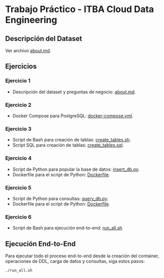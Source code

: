# Trabajo Práctico - ITBA Cloud Data Engineering

## Descripción del Dataset
Ver archivo [about.md](about.md).

## Ejercicios

### Ejercicio 1
- Descripción del dataset y preguntas de negocio: [about.md](about.md).

### Ejercicio 2
- Docker Compose para PostgreSQL: [docker-compose.yml](docker-compose.yml).

### Ejercicio 3
- Script de Bash para creación de tablas: [create_tables.sh](create_tables.sh).
- Script SQL para creación de tablas: [create_tables.sql](create_tables.sql).

### Ejercicio 4
- Script de Python para popular la base de datos: [insert_db.py](insert_db.py).
- Dockerfile para el script de Python: [Dockerfile](Dockerfile).

### Ejercicio 5
- Script de Python para consultas: [query_db.py](query_db.py).
- Dockerfile para el script de Python: [Dockerfile](Dockerfile).

### Ejercicio 6
- Script de Bash para ejecución end-to-end: [run_all.sh](run_all.sh)

## Ejecución End-to-End

Para ejecutar todo el proceso end-to-end desde la creación del container, operaciones de DDL, carga de datos y consultas, siga estos pasos:

```bash
./run_all.sh
